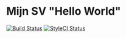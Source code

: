 # Mijn SV "Hello World"
[![Build Status](https://img.shields.io/travis/sv-helloworld/mijn-sv-helloworld/develop.svg?style=flat-square)](https://travis-ci.org/sv-helloworld/mijn-sv-helloworld)
[![StyleCI Status](https://styleci.io/repos/61484964/shield?branch=develop)](https://styleci.io/repos/61484964)

